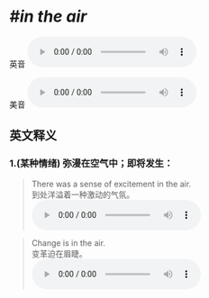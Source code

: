 # ***\#in the air*** 
英音
<audio src="./media/in the air1_AAC.aac" controls="controls"></audio>

美音
<audio src="./media/in the air2_AAC.aac" controls="controls"></audio>



  

英文释义
---
### 1.**(某种情绪) 弥漫在空气中；即将发生：**  

 > There was a sense of excitement in the air.   
 > 到处洋溢着一种激动的气氛。    
<audio src="./media/5-air.aac" controls="controls"></audio>

 > Change is in the air.   
 > 变革迫在眉睫。    
<audio src="./media/air-Change is in the air.aac" controls="controls"></audio>


